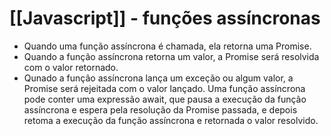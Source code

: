 # [[Javascript]] - funções assíncronas

- Quando uma função assíncrona é chamada, ela retorna uma Promise.
- Quando a função assíncrona retorna um valor, a Promise será resolvida com o valor retornado.
- Qunado a função assíncrona lança um exceção ou algum valor, a Promise será rejeitada com o valor lançado.
Uma função assíncrona pode conter uma expressão await, que pausa a execução da função assíncrona e espera pela resolução da Promise passada, e depois retoma a execução da função assíncrona e retornada o valor resolvido.